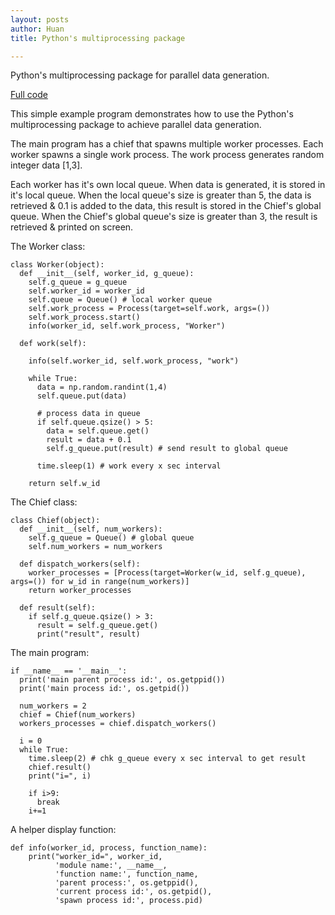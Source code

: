 ```yaml
---
layout: posts
author: Huan
title: Python's multiprocessing package

---
```


Python's multiprocessing package for parallel data generation.

[Full code](https://github.com/ChuaCheowHuan/reinforcement_learning/blob/master/misc_python_examples/py_mpp.ipynb)

This simple example program demonstrates how to use the Python's multiprocessing package to achieve parallel data generation.

The main program has a chief that spawns multiple worker processes. Each worker spawns a single work process. The work process generates random integer data [1,3].

Each worker has it's own local queue. When data is generated, it is stored in it's local queue. When the local queue's size is greater than 5, the data is retrieved & 0.1 is added to the data, this result is stored in the Chief's global queue. When the Chief's global queue's size is greater than 3, the result is retrieved & printed on screen.

The Worker class:
```
class Worker(object):
  def __init__(self, worker_id, g_queue):
    self.g_queue = g_queue
    self.worker_id = worker_id
    self.queue = Queue() # local worker queue
    self.work_process = Process(target=self.work, args=())
    self.work_process.start()
    info(worker_id, self.work_process, "Worker")

  def work(self):

    info(self.worker_id, self.work_process, "work")

    while True:
      data = np.random.randint(1,4)
      self.queue.put(data)

      # process data in queue
      if self.queue.qsize() > 5:
        data = self.queue.get()
        result = data + 0.1
        self.g_queue.put(result) # send result to global queue

      time.sleep(1) # work every x sec interval

    return self.w_id  
```

The Chief class:
```
class Chief(object):
  def __init__(self, num_workers):
    self.g_queue = Queue() # global queue    
    self.num_workers = num_workers

  def dispatch_workers(self):   
    worker_processes = [Process(target=Worker(w_id, self.g_queue), args=()) for w_id in range(num_workers)]
    return worker_processes

  def result(self):
    if self.g_queue.qsize() > 3:
      result = self.g_queue.get()
      print("result", result)
```

The main program:      
```
if __name__ == '__main__':  
  print('main parent process id:', os.getppid())
  print('main process id:', os.getpid())

  num_workers = 2
  chief = Chief(num_workers)
  workers_processes = chief.dispatch_workers()

  i = 0
  while True:    
    time.sleep(2) # chk g_queue every x sec interval to get result
    chief.result()
    print("i=", i)

    if i>9:
      break
    i+=1    
```

A helper display function:
```
def info(worker_id, process, function_name):
    print("worker_id=", worker_id,
          'module name:', __name__,
          'function name:', function_name,
          'parent process:', os.getppid(),
          'current process id:', os.getpid(),
          'spawn process id:', process.pid)
```
